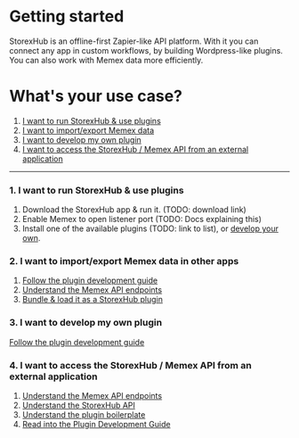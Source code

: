 # Getting started

StorexHub is an offline-first Zapier-like API platform. With it you can connect any app in custom workflows, by building Wordpress-like plugins. 
You can also work with Memex data more efficiently. 


# What's your use case?
1. [I want to run StorexHub & use plugins](/storex-hub/getting-started/?id=_1-i-want-to-run-storexhub-amp-use-plugins)
2. [I want to import/export Memex data](/storex-hub/getting-started/?id=_2-i-want-to-importexport-memex-data-in-other-apps)
3. [I want to develop my own plugin](/storex-hub/getting-started/?id=_3-i-want-to-develop-my-own-plugin)
4. [I want to access the StorexHub / Memex API from an external application](/storex-hub/getting-started/?id=_4-i-want-to-access-the-storexhub-memex-api-from-an-external-application)

-----


### 1. I want to run StorexHub & use plugins
 
1. Download the StorexHub app & run it. (TODO: download link)
2. Enable Memex to open listener port (TODO: Docs explaining this)
3. Install one of the available plugins (TODO: link to list), or [develop your own](/storex-hub/guides/plugin-dev-guide/).


### 2. I want to import/export Memex data in other apps

1. [Follow the plugin development guide](/storex-hub/guides/plugin-dev-guide/)
2. [Understand the Memex API endpoints](/storex-hub/guides/memex/)
3. [Bundle & load it as a StorexHub plugin](storex-hub/guides/plugin-dev-guide/?id=_4-bundling-and-installing-a-plugin)

### 3. I want to develop my own plugin

[Follow the plugin development guide](/storex-hub/guides/plugin-dev-guide/)


### 4. I want to access the StorexHub / Memex API from an external application

1. [Understand the Memex API endpoints](/storex-hub/guides/memex/)
2. [Understand the StorexHub API](/storex-hub/api-reference/) 
3. [Understand the plugin boilerplate](https://github.com/WorldBrain/storex-hub-boilerplate)
4. [Read into the Plugin Development Guide](/storex-hub/guides/plugin-dev-guide/)


